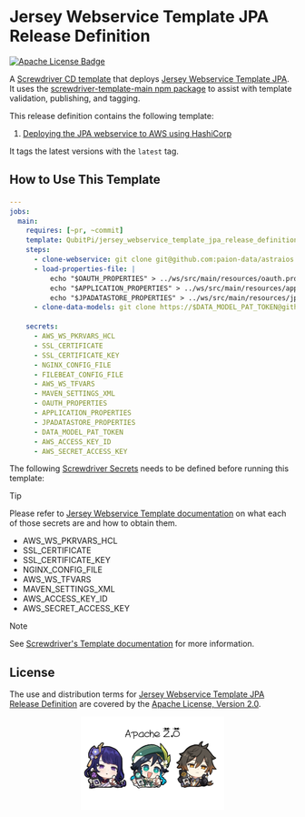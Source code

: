 Jersey Webservice Template JPA Release Definition
=================================================

[![Apache License Badge]](https://www.apache.org/licenses/LICENSE-2.0)

A [Screwdriver CD template] that deploys [Jersey Webservice Template JPA]. It uses the
[screwdriver-template-main npm package] to assist with template validation, publishing, and tagging.

This release definition contains the following template:

1. [Deploying the JPA webservice to AWS using HashiCorp](./sd-template.yaml)

It tags the latest versions with the `latest` tag.

How to Use This Template
------------------------

```yaml
---
jobs:
  main:
    requires: [~pr, ~commit]
    template: QubitPi/jersey_webservice_template_jpa_release_definition@latest
    steps:
      - clone-webservice: git clone git@github.com:paion-data/astraios.git ../ws
      - load-properties-file: |
          echo "$OAUTH_PROPERTIES" > ../ws/src/main/resources/oauth.properties
          echo "$APPLICATION_PROPERTIES" > ../ws/src/main/resources/application.properties
          echo "$JPADATASTORE_PROPERTIES" > ../ws/src/main/resources/jpadatastore.properties
      - clone-data-models: git clone https://$DATA_MODEL_PAT_TOKEN@github.com/my-org/my-data-models.git ../data-models

    secrets:
      - AWS_WS_PKRVARS_HCL
      - SSL_CERTIFICATE
      - SSL_CERTIFICATE_KEY
      - NGINX_CONFIG_FILE
      - FILEBEAT_CONFIG_FILE
      - AWS_WS_TFVARS
      - MAVEN_SETTINGS_XML
      - OAUTH_PROPERTIES
      - APPLICATION_PROPERTIES
      - JPADATASTORE_PROPERTIES
      - DATA_MODEL_PAT_TOKEN
      - AWS_ACCESS_KEY_ID
      - AWS_SECRET_ACCESS_KEY
```

The following [Screwdriver Secrets] needs to be defined before running this template:

> [!TIP]
> Please refer to
> [Jersey Webservice Template documentation](https://qubitpi.github.io/jersey-webservice-template/docs/configuration#cicd)
> on what each of those secrets are and how to obtain them.

- AWS_WS_PKRVARS_HCL
- SSL_CERTIFICATE
- SSL_CERTIFICATE_KEY
- NGINX_CONFIG_FILE
- AWS_WS_TFVARS
- MAVEN_SETTINGS_XML
- AWS_ACCESS_KEY_ID
- AWS_SECRET_ACCESS_KEY

> [!NOTE]
> See [Screwdriver's Template documentation][Screwdriver CD template] for more information.

License
-------

The use and distribution terms for [Jersey Webservice Template JPA Release Definition] are covered by the
[Apache License, Version 2.0].

<div align="center">
    <a href="https://opensource.org/licenses">
        <img align="center" width="50%" alt="License Illustration" src="https://github.com/QubitPi/QubitPi/blob/master/img/apache-2.png?raw=true">
    </a>
</div>

[Apache License Badge]: https://img.shields.io/badge/Apache%202.0-F25910.svg?style=for-the-badge&logo=Apache&logoColor=white
[Apache License, Version 2.0]: http://www.apache.org/licenses/LICENSE-2.0.html

[Jersey Webservice Template JPA]: https://qubitpi.github.io/jersey-webservice-template/docs/category/jpa-through-yahooelide
[Jersey Webservice Template JPA Release Definition]: https://github.com/QubitPi/jersey-webservice-template-jpa-release-definition

[Screwdriver CD template]: https://qubitpi.github.io/screwdriver-cd-guide/user-guide/templates
[Screwdriver Secrets]: https://qubitpi.github.io/screwdriver-cd-guide/user-guide/configuration/secrets
[screwdriver-template-main npm package]: https://github.com/QubitPi/screwdriver-cd-template-main
